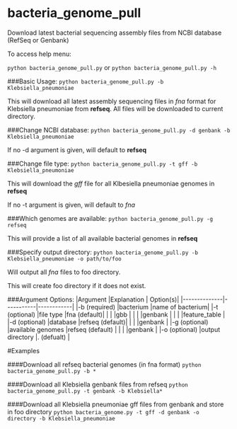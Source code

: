 # bacteria_genome_pull
Download latest bacterial sequencing assembly files from NCBI database (RefSeq or Genbank)

To access help menu:

`python bacteria_genome_pull.py` or `python bacteria_genome_pull.py -h`

###Basic Usage:
`python bacteria_genome_pull.py -b Klebsiella_pneumoniae`
  
This will download all latest assembly sequencing files in *fna* format for Klebsiella pneumoniae from **refseq**. All files will be downloaded to current directory.


###Change NCBI database:
`python bacteria_genome_pull.py -d genbank -b Klebsiella_pneumoniae`

If no -d argument is given, will default to **refseq**


###Change file type:
`python bacteria_genome_pull.py -t gff -b Klebsiella_pneumoniae`

This will download the *gff* file for all Klbesiella pneumoniae genomes in **refseq**

If no -t argument is given, will default to *fna*


###Which genomes are available:
`python bacteria_genome_pull.py -g refseq`

This will provide a list of all available bacterial genomes in **refseq**


###Specify output directory:
`python bacteria_genome_pull.py -b Klebsiella_pneumoniae -o path/to/foo`

Will output all *fna* files to foo directory.

This will create foo directory if it does not exist.


###Argument Options:
|Argument      |Explanation     | Option(s)|
|--------------|-----------|------------|
|-b (required) |bacterium  |name of bacterium|
|-t (optional) |file type  |fna (default)|
|              |           |gbb  |
|              |           |genbank   |
|              |           |feature_table  |
|-d (optional) |database   |refseq (default)|
|              |           |genbank   |
|-g (optional) |available genomes |refseq (default) |
|              |                  |genbank  |
|-o (optional) |output directory |. (defualt) |


#Examples

####Download all refseq bacterial genomes (in fna format)
`python bacteria_genome_pull.py -b *`

####Download all Klebsiella genbank files from refseq
`python bacteria_genome_pull.py -t genbank -b Klebsiella*`

####Download all Klebsiella pneumoniae gff files from genbank and store in foo directory
`python bacteria_genome.py -t gff -d genbank -o directory -b Klebsiella_pneumoniae`






